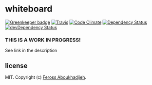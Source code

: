 # whiteboard

[![Greenkeeper badge](https://badges.greenkeeper.io/Yhozen/whiteboard.svg)](https://greenkeeper.io/)
[![Travis](https://travis-ci.org/Yhozen/whiteboard.svg?branch=master&style=flat-square)](https://travis-ci.org/Yhozen/whiteboard)
[![Code Climate](https://codeclimate.com/github/Yhozen/whiteboard/badges/gpa.svg?style=flat-square)](https://codeclimate.com/github/Yhozen/whiteboard)
[![Dependency Status](https://david-dm.org/Yhozen/whiteboard.svg?style=flat-square)](https://david-dm.org/Yhozen/whiteboard)
[![devDependency Status](https://david-dm.org/Yhozen/whiteboard/dev-status.svg?style=flat-square)](https://david-dm.org/Yhozen/whiteboard#info=devDependencies)
### THIS IS A WORK IN PROGRESS!
See link in the description
## license

MIT. Copyright (c) [Feross Aboukhadijeh](http://feross.org).
